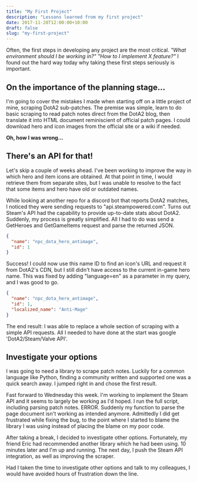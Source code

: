 ```yaml
---
title: "My First Project"
description: "Lessons learned from my first project"
date: 2017-11-28T12:00:00+10:00
draft: false
slug: "my-first-project"
---
```


Often, the first steps in developing any project are the most critical. _"What environment should I be working in?"_ _"How to I implement X feature?"_ I found out the hard way today why taking these first steps seriously is important.

<!--more-->

## On the importance of the planning stage...

I'm going to cover the mistakes I made when starting off on a little project of mine, scraping DotA2 sub-patches. The premise was simple, learn to do basic scraping to read patch notes direct from the DotA2 blog, then translate it into HTML document reminiscient of official patch pages. I could download hero and icon images from the official site or a wiki if needed.

**Oh, how I was wrong...**

## There's an API for that!

Let's skip a couple of weeks ahead. I've been working to improve the way in which hero and item icons are obtained. At that point in time, I would retrieve them from separate sites, but I was unable to resolve to the fact that some items and hero have old or outdated names.

While looking at another repo for a discord bot that reports DotA2 matches, I noticed they were sending requests to "api.steampowered.com". Turns out Steam's API had the capability to provide up-to-date stats about DotA2. Suddenly, my process is greatly simplified. All I had to do was send a GetHeroes and GetGameItems request and parse the returned JSON.

```json
{
  "name": "npc_dota_hero_antimage",
  "id": 1
}
```

Success! I could now use this name ID to find an icon's URL and request it from DotA2's CDN, but I still didn't have access to the current in-game hero name. This was fixed by adding "language=en" as a parameter in my query, and I was good to go.

```json
{
  "name": "npc_dota_hero_antimage",
  "id": 1,
  "localized_name": "Anti-Mage"
}
```

The end result: I was able to replace a whole section of scraping with a simple API requests. All I needed to have done at the start was google 'DotA2/Steam/Valve API'.

## Investigate your options

I was going to need a library to scrape patch notes. Luckily for a common language like Python, finding a community written and supported one was a quick search away. I jumped right in and chose the first result.

Fast forward to Wednesday this week. I'm working to implement the Steam API and it seems to largely be working as I'd hoped. I run the full script, including parsing patch notes. ERROR. Suddenly my function to parse the page document isn't working as intended anymore. Admittedly I did get frustrated while fixing the bug, to the point where I started to blame the library I was using instead of placing the blame on my poor code.

After taking a break, I decided to investigate other options. Fortunately, my friend Eric had recommended another library which he had been using. 10 minutes later and I'm up and running. The next day, I push the Steam API integration, as well as improving the scraper.

Had I taken the time to investigate other options and talk to my colleagues, I would have avoided hours of frustration down the line.
